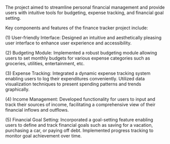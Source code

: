 The project aimed to streamline personal financial management and provide users with intuitive tools for budgeting, expense tracking, and financial goal setting.

Key components and features of the finance tracker project include:

(1) User-friendly Interface: Designed an intuitive and aesthetically pleasing user interface to enhance user experience and accessibility.

(2) Budgeting Module: Implemented a robust budgeting module allowing users to set monthly budgets for various expense categories such as groceries, utilities, entertainment, etc.

(3) Expense Tracking: Integrated a dynamic expense tracking system enabling users to log their expenditures conveniently. Utilized data visualization techniques to present spending patterns and trends graphically.

(4) Income Management: Developed functionality for users to input and track their sources of income, facilitating a comprehensive view of their financial inflows and outflows.

(5) Financial Goal Setting: Incorporated a goal-setting feature enabling users to define and track financial goals such as saving for a vacation, purchasing a car, or paying off debt. Implemented progress tracking to monitor goal achievement over time.
